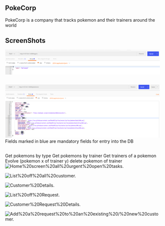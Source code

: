## PokeCorp
PokeCorp is a company that tracks pokemon and their trainers around the world

## ScreenShots

 

![1.Update%20pokemon%20types](screenshot/Update_types_pokemon.png "Update pokemon types")
## 

![Add%20new%20pokemon](screenshot/add_pokemon.png "Add new pokemon")
Fields marked in blue are mandatory fields for entry into the DB
## 

Get pokemons by type
Get pokemons by trainer
Get trainers of a pokemon
Evolve (pokemon x of trainer y)
delete pokemon of trainer
![Home%20screen%20all%20urgent%20open%20tasks.](‏‏hom.PNG "Home screen all urgent open tasks.")

![List%20off%20all%20customer.](screenshot/CustomerList.png "list off all customer.")

![Customer%20Details.](screenshot/‏‏Customer.PNG "Customer Details.")

![List%20off%20Request.](screenshot/Request.png "List off Request.")

![Customer%20Request%20Details.](screenshot/customerRequest.PNG "Customer Request Details.")

![Add%20a%20request%20to%20an%20existing%20/%20new%20customer.](screenshot/addrequest.PNG "Add a request to an existing / new customer")